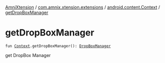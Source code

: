 [AmniXtension](../../index.md) / [com.amnix.xtension.extensions](../index.md) / [android.content.Context](index.md) / [getDropBoxManager](./get-drop-box-manager.md)

# getDropBoxManager

`fun `[`Context`](https://developer.android.com/reference/android/content/Context.html)`.getDropBoxManager(): `[`DropBoxManager`](https://developer.android.com/reference/android/os/DropBoxManager.html)

get DropBox Manager

